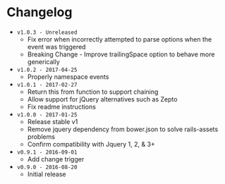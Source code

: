 # Changelog

- `v1.0.3 - Unreleased`
  - Fix error when incorrectly attempted to parse options when the event was
  triggered
  - Breaking Change - Improve trailingSpace option to behave more generically
- `v1.0.2 - 2017-04-25`
  - Properly namespace events
- `v1.0.1 - 2017-02-27`
  - Return this from function to support chaining
  - Allow support for jQuery alternatives such as Zepto
  - Fix readme instructions
- `v1.0.0 - 2017-01-25`
  - Release stable v1
  - Remove jquery dependency from bower.json to solve rails-assets problems
  - Confirm compatibility with Jquery 1, 2, & 3+
- `v0.9.1 - 2016-09-01`
  - Add change trigger
- `v0.9.0 - 2016-08-20`
  - Initial release
